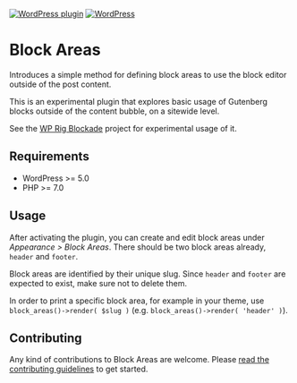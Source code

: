 [![WordPress plugin](https://img.shields.io/wordpress/plugin/v/block-areas.svg?maxAge=2592000)](https://wordpress.org/plugins/block-areas/)
[![WordPress](https://img.shields.io/wordpress/v/block-areas.svg?maxAge=2592000)](https://wordpress.org/plugins/block-areas/)

# Block Areas

Introduces a simple method for defining block areas to use the block editor outside of the post content.

This is an experimental plugin that explores basic usage of Gutenberg blocks outside of the content bubble, on a sitewide level.

See the [WP Rig Blockade](https://github.com/wprig/wprig-blockade) project for experimental usage of it.

## Requirements

* WordPress >= 5.0
* PHP >= 7.0

## Usage

After activating the plugin, you can create and edit block areas under *Appearance > Block Areas*. There should be two block areas already, `header` and `footer`.

Block areas are identified by their unique slug. Since `header` and `footer` are expected to exist, make sure not to delete them.

In order to print a specific block area, for example in your theme, use `block_areas()->render( $slug )` (e.g. `block_areas()->render( 'header' )`).

## Contributing

Any kind of contributions to Block Areas are welcome. Please [read the contributing guidelines](https://github.com/wprig/block-areas/blob/master/CONTRIBUTING.md) to get started.
